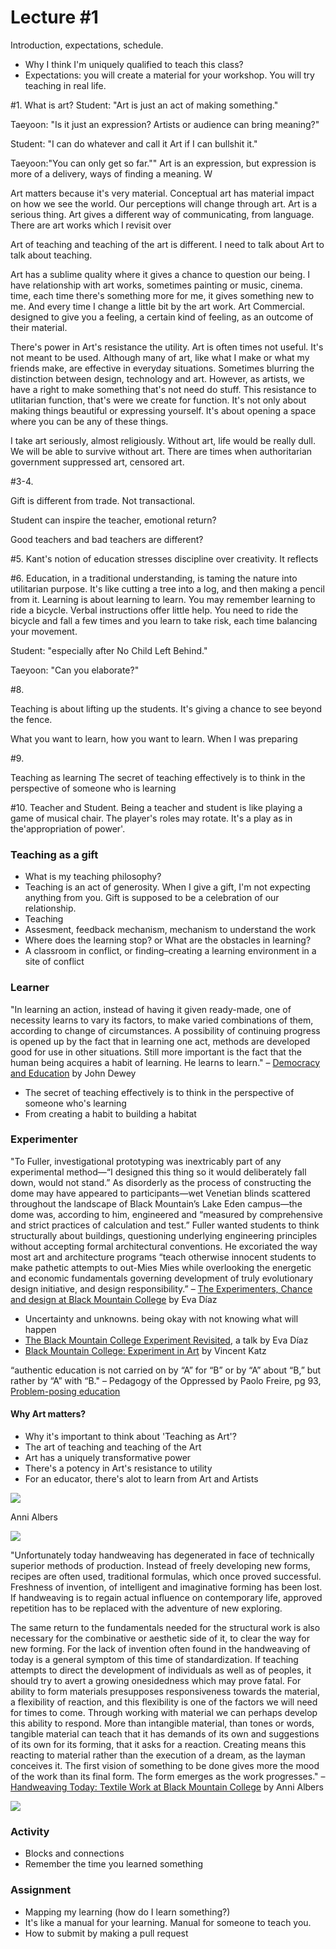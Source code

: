# Lecture #1 

Introduction, expectations, schedule. 

- Why I think I'm uniquely qualified to teach this class? 
- Expectations: you will create a material for your workshop. You will try teaching in real life.  


#1. 
What is art? 
Student: "Art is just an act of making something."

Taeyoon: "Is it just an expression? Artists or audience can bring meaning?"

Student: "I can do whatever and call it Art if I can bullshit it."

Taeyoon:"You can only get so far."" 
Art is an expression, but expression is more of a delivery, ways of finding a meaning. W

Art matters because it's very material. 
Conceptual art has material impact on how we see the world. Our perceptions will change through art. 
Art is a serious thing.  Art gives a different way of communicating, from language. There are art works which I revisit over  


Art of teaching and teaching of the art is different. I need to talk about Art to talk about teaching. 

Art has a sublime quality where  it gives a chance to question our being. I have relationship with art works, sometimes painting or music, cinema. time, each time there's something more for me, it gives something new to me. And every time I change a little bit by the art work. Art 
Commercial. designed to give you a feeling, a certain kind of feeling, as an outcome of their material.

There's power in Art's resistance the utility. Art is often times not useful. It's not meant to be used. Although many of art, like what I make or what my friends make, are  effective in everyday situations. Sometimes blurring the distinction between design, technology and art. However, as artists, we have a right to make something that's not need do stuff. This resistance to utlitarian function, that's were we create for function. It's not only about making things beautiful or expressing yourself. It's about opening a space where you can be any of these things. 

I take art seriously, almost religiously. Without art, life would be really dull. We will be able to survive without art. There are times when authoritarian government suppressed art, censored art.  

#3-4.


Gift is different from trade. Not transactional. 

Student can inspire the teacher,
emotional return? 

Good teachers and bad teachers are different? 


#5.
Kant's notion of education stresses discipline over creativity. It reflects 

#6. 
Education, in a traditional understanding, is taming the nature into utilitarian purpose. It's like cutting a tree into a log, and then making a pencil from it. Learning is about learning to learn. You may remember learning to ride a bicycle. Verbal instructions offer little help. You need to ride the bicycle and fall a few times and you learn to take risk, each time balancing your movement. 

Student: "especially after No Child Left Behind."

Taeyoon: "Can you elaborate?"


#8.

Teaching is about lifting up the students. It's giving a chance to see beyond the fence. 

What you want to learn, how you want to learn. When I was preparing 

#9. 

Teaching as learning
The secret of teaching effectively is to think in the perspective of someone who is learning

#10. 
Teacher and Student. Being a teacher and student is like playing a game of musical chair. The player's roles may rotate. It's a play as in the'appropriation of power'.
 


### Teaching as a gift 

- What is my teaching philosophy? 
- Teaching is an act of generosity. When I give a gift, I'm not expecting anything from you. Gift is supposed to be a celebration of our relationship. 
- Teaching 
- Assesment, feedback mechanism, mechanism to understand the work
- Where does the learning stop? or What are the obstacles in learning?  
- A classroom in conflict, or finding–creating a learning environment in a site of conflict  


### Learner 

"In learning an action, instead of having it given ready-made, one of necessity learns to vary its factors, to make varied combinations of them, according to change of circumstances. A possibility of continuing progress is opened up by the fact that in learning one act, methods are developed good for use in other situations. Still more important is the fact that the human being acquires a habit of learning. He learns to learn."
– [Democracy and Education](https://www.gutenberg.org/files/852/852-h/852-h.htm) by John Dewey

- The secret of teaching effectively is to think in the perspective of someone who's learning 
- From creating a habit to building a habitat   

### Experimenter  

"To Fuller, investigational prototyping was inextricably part of any experimental method—“I designed this thing so it would deliberately fall down, would not stand.” As disorderly as the process of constructing the dome may
have appeared to participants—wet Venetian blinds scattered throughout the landscape of Black Mountain’s Lake Eden campus—the dome was, according to him, engineered and “measured by comprehensive and strict practices of calculation and test.” Fuller wanted students to think structurally about buildings,
questioning underlying engineering principles without accepting formal architectural conventions. He excoriated the way most art and architecture programs “teach otherwise innocent students to make pathetic attempts to out-Mies Mies while overlooking the energetic and economic fundamentals governing development of truly evolutionary design initiative, and design responsibility.” – [The Experimenters, Chance and design at Black Mountain College](http://press.uchicago.edu/ucp/books/book/chicago/E/bo18291671.html) by Eva Díaz

- Uncertainty and unknowns. being okay with not knowing what will happen 
- [The Black Mountain College Experiment Revisited](https://www.youtube.com/watch?v=IlnAvD5_Lws), a talk by Eva Díaz 
- [Black Mountain College: Experiment in Art](https://mitpress.mit.edu/books/black-mountain-college) by Vincent Katz  



“authentic education is not carried on by “A” for “B” or by “A” about “B,” but rather by “A” with “B." – Pedagogy of the Oppressed by Paolo Freire, pg 93, [Problem-posing education](https://en.wikipedia.org/wiki/Problem-posing_education) 

 

#### Why Art matters? 

- Why it's important to think about 'Teaching as Art'? 
- The art of teaching and teaching of the Art 
- Art has a uniquely transformative power
- There's a potency in Art's resistance to utility 
- For an educator, there's alot to learn from Art and Artists  

![](http://www.albersfoundation.org/templates/assets/images/teaching-anni/introduction_03.jpg)

Anni Albers 

![](http://www.albersfoundation.org/templates/assets/images/teaching-anni/handweaving_today_04.jpg)

"Unfortunately today handweaving has degenerated in face of technically superior methods of production. Instead of freely developing new forms, recipes are often used, traditional formulas, which once proved successful. Freshness of invention, of intelligent and imaginative forming has been lost. If handweaving is to regain actual influence on contemporary life, approved repetition has to be replaced with the adventure of new exploring.

The same return to the fundamentals needed for the structural work is also necessary for the combinative or aesthetic side of it, to clear the way for new forming. For the lack of invention often found in the handweaving of today is a general symptom of this time of standardization. If teaching attempts to direct the development of individuals as well as of peoples, it should try to avert a growing onesidedness which may prove fatal. For ability to form materials presupposes responsiveness towards the material, a flexibility of reaction, and this flexibility is one of the factors we will need for times to come. Through working with material we can perhaps develop this ability to respond. More than intangible material, than tones or words, tangible material can teach that it has demands of its own and suggestions of its own for its forming, that it asks for a reaction. Creating means this reacting to material rather than the execution of a dream, as the layman conceives it. The first vision of something to be done gives more the mood of the work than its final form. The form emerges as the work progresses." – [Handweaving Today: Textile Work at Black Mountain College](http://www.albersfoundation.org/teaching/anni-albers/texts/#) by Anni Albers 

![](http://www.albersfoundation.org/templates/assets/images/teaching-anni/introduction_04.jpg)

### Activity 

- Blocks and connections 
- Remember the time you learned something 

### Assignment 

- Mapping my learning (how do I learn something?) 
- It's like a manual for your learning. Manual for someone to teach you. 
- How to submit by making a pull request 